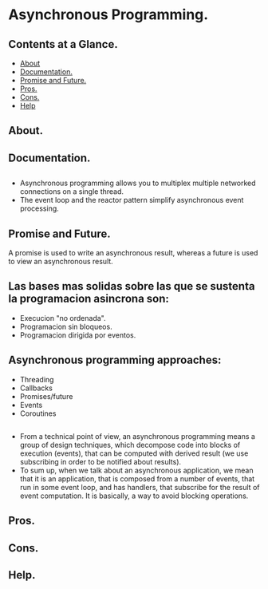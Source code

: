 # Asynchronous Programming.





## Contents at a Glance.
* [About](#about)
* [Documentation.](#documentation)
* [Promise and Future.]()
* [Pros.](#pros)
* [Cons.](#cons)
* [Help](#help)





## About.





## Documentation.





##
* Asynchronous programming allows you to multiplex multiple networked connections on a single thread.
* The event loop and the reactor pattern simplify asynchronous event processing.





## Promise and Future.
A promise is used to write an asynchronous result, whereas a future is used to view an asynchronous result.





## Las bases mas solidas sobre las que se sustenta la programacion asincrona son:
* Execucion "no ordenada".
* Programacion sin bloqueos.
* Programacion dirigida por eventos.





## Asynchronous programming approaches:
* Threading
* Callbacks
* Promises/future
* Events
* Coroutines





##
* From a technical point of view, an asynchronous programming means a group of design techniques, which decompose code 
  into blocks of execution (events), that can be computed with derived result (we use subscribing in order to be notified
  about results).
* To sum up, when we talk about an asynchronous application, we mean that it is an application, that is composed from a 
  number of events, that run in some event loop, and has handlers, that subscribe for the result of event computation. 
  It is basically, a way to avoid blocking operations.





## Pros.





## Cons.





## Help.
